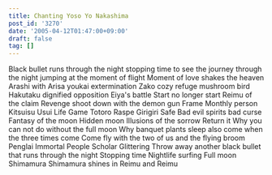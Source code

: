 ```yaml
---
title: Chanting Yoso Yo Nakashima
post_id: '3270'
date: '2005-04-12T01:47:00+09:00'
draft: false
tag: []
---
```


Black bullet runs through the night stopping time to see the journey through the night jumping at the moment of flight Moment of love shakes the heaven Arashi with Arisa youkai extermination Zako cozy refuge mushroom bird Hakutaku dignified opposition Eiya's battle Start no longer start Reimu of the claim Revenge shoot down with the demon gun Frame Monthly person Kitsuisu Usui Life Game Totoro Raspe Girigiri Safe Bad evil spirits bad curse Fantasy of the moon Hidden moon Illusions of the sorrow Return it Why you can not do without the full moon Why banquet plants sleep also come when the three times come Come fly with the two of us and the flying broom Penglai Immortal People Scholar Glittering Throw away another black bullet that runs through the night Stopping time Nightlife surfing Full moon Shimamura Shimamura shines in Reimu and Reimu